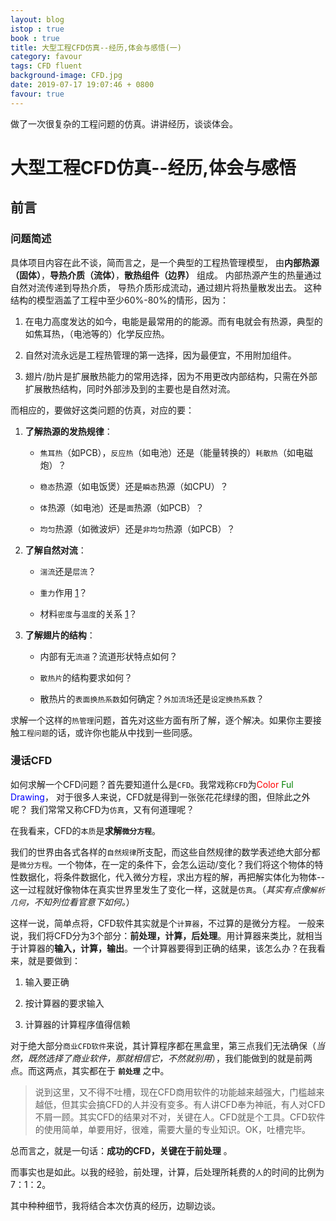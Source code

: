 ```yaml
---
layout: blog
istop : true
book : true
title: 大型工程CFD仿真--经历,体会与感悟(一)
category: favour
tags: CFD fluent
background-image: CFD.jpg
date: 2019-07-17 19:07:46 + 0800
favour: true
---
```

做了一次很复杂的工程问题的仿真。讲讲经历，谈谈体会。<!-- more -->

# 大型工程CFD仿真--经历,体会与感悟

## 前言

### 问题简述

具体项目内容在此不谈，简而言之，是一个典型的工程热管理模型，
由**内部热源（固体）**，**导热介质（流体）**，**散热组件（边界）** 组成。
内部热源产生的热量通过自然对流传递到导热介质，
导热介质形成流动，通过翅片将热量散发出去。
这种结构的模型涵盖了工程中至少60%-80%的情形，因为：

1. 在电力高度发达的如今，电能是最常用的的能源。而有电就会有热源，典型的如焦耳热，（电池等的）化学反应热。

2. 自然对流永远是工程热管理的第一选择，因为最便宜，不用附加组件。

3. 翅片/肋片是扩展散热能力的常用选择，因为不用更改内部结构，只需在外部扩展散热结构，同时外部涉及到的主要也是自然对流。

而相应的，要做好这类问题的仿真，对应的要：

1. **了解热源的发热规律**：

    * `焦耳热`（如PCB），`反应热`（如电池）还是（能量转换的）`耗散热`（如电磁炮）？

    * `稳态`热源（如电饭煲）还是`瞬态`热源（如CPU）？

    * `体`热源（如电池）还是`面`热源（如PCB）？

    * `均匀`热源（如微波炉）还是`非均匀`热源（如PCB）？

2. **了解自然对流**：

    * `湍流`还是`层流`？

    * `重力`作用 [1]？

    * 材料`密度`与`温度`的关系 [1]？

3. **了解翅片的结构**：

    * 内部有无`流道`？流道形状特点如何？

    * `散热片`的结构要求如何？

    * 散热片的`表面换热系数`如何确定？`外加流场`还是`设定换热系数`？

求解一个这样的`热管理`问题，首先对这些方面有所了解，逐个解决。如果你主要接触`工程问题`的话，或许你也能从中找到一些同感。

[1]: 自然对流的机理为温度变化导致流体密度变化，在重力的影响下产生浮力，从而产生流动，故而必须考虑重力影响及流体密度随温度的变化。

### 漫话CFD

如何求解一个CFD问题？首先要知道什么是`CFD`。我常戏称`CFD`为<font color=red>Color</font>
<font color=#008000>Ful</font> <font color=Blue>Drawing</font>，
对于很多人来说，CFD就是得到一张张花花绿绿的图，但除此之外呢？
我们常常又称CFD为`仿真`，又有何道理呢？

在我看来，CFD的`本质`是**求解`微分方程`**。

我们的世界由各式各样的`自然规律`所支配，而这些自然规律的数学表述绝大部分都是`微分方程`。一个物体，在一定的条件下，会怎么运动/变化？我们将这个物体的特性数据化，将条件数据化，代入微分方程，求出方程的解，再把解实体化为物体--这一过程就好像物体在真实世界里发生了变化一样，这就是`仿真`。（*其实有点像`解析几何`，不知列位看官意下如何。*）

这样一说，简单点将，CFD软件其实就是个`计算器`，不过算的是微分方程。
一般来说，我们将CFD分为3个部分：**前处理，计算，后处理**。用计算器来类比，就相当于计算器的**输入，计算，输出**。一个计算器要得到正确的结果，该怎么办？在我看来，就是要做到：

1. 输入要正确

2. 按计算器的要求输入

3. 计算器的计算程序值得信赖

对于绝大部分`商业CFD软件`来说，其计算程序都在黑盒里，第三点我们无法确保（*当然，既然选择了商业软件，那就相信它，不然就别用*），我们能做到的就是前两点。而这两点，其实都在于 **`前处理`** 之中。

>说到这里，又不得不吐槽，现在CFD商用软件的功能越来越强大，门槛越来越低，但其实会搞CFD的人并没有变多。有人讲CFD奉为神祇，有人对CFD不屑一顾。其实CFD的结果对不对，关键在人。CFD就是个工具。CFD软件的使用简单，单要用好，很难，需要大量的专业知识。OK，吐槽完毕。

总而言之，就是一句话：**成功的CFD，关键在于前处理** 。

而事实也是如此。以我的经验，前处理，计算，后处理所耗费的`人`的时间的比例为7：1：2。

其中种种细节，我将结合本次仿真的经历，边聊边谈。